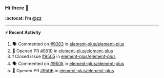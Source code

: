 ### Hi there 👋

**:octocat: I’m [@zz](https://github.com/holazz)**

---

**:zap: Recent Activity**

<!--START_SECTION:activity-->
1. 🗣 Commented on [#9363](https://github.com/element-plus/element-plus/issues/9363) in [element-plus/element-plus](https://github.com/element-plus/element-plus)
2. 💪 Opened PR [#9510](https://github.com/element-plus/element-plus/pull/9510) in [element-plus/element-plus](https://github.com/element-plus/element-plus)
3. ❗️ Closed issue [#9505](https://github.com/element-plus/element-plus/issues/9505) in [element-plus/element-plus](https://github.com/element-plus/element-plus)
4. 🗣 Commented on [#9505](https://github.com/element-plus/element-plus/issues/9505) in [element-plus/element-plus](https://github.com/element-plus/element-plus)
5. 💪 Opened PR [#9506](https://github.com/element-plus/element-plus/pull/9506) in [element-plus/element-plus](https://github.com/element-plus/element-plus)
<!--END_SECTION:activity-->
